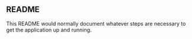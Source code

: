 ## README

This README would normally document whatever steps are necessary to get the
application up and running.